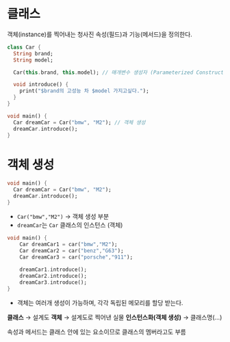 
# 클래스
객체(instance)를 찍어내는 청사진
속성(필드)과 기능(메서드)을 정의한다.
```dart
class Car {
  String brand;
  String model;

  Car(this.brand, this.model); // 매개변수 생성자 (Parameterized Constructor)

  void introduce() {
    print("$brand의 고성능 차 $model 가지고싶다.");
  }
}

void main() {
  Car dreamCar = Car("bmw", "M2"); // 객체 생성
  dreamCar.introduce();
}

```

# 객체 생성
```dart
void main() {
  Car dreamCar = Car("bmw", "M2");
  dreamCar.introduce();
}
```

- `Car("bmw","M2")` → 객체 생성 부분
- `dreamCar`는 `Car` 클래스의 인스턴스 (객체)

```dart
void main() {
	Car dreamCar1 = car("bmw","M2");
	Car dreamCar2 = car("benz","G63");
	Car dreamCar3 = car("porsche","911");
	
	dreamCar1.introduce();
	dreamCar2.introduce();
	dreamCar3.introduce();
}
```

- 객체는 여러개 생성이 가능하며, 각각 독립된 메모리를 할당 받는다.

**클래스** → 설계도
**객체** → 설계도로 찍어낸 실물
**인스턴스화(객체 생성)** → 클래스명(…)

속성과 메서드는 클래스 안에 있는 요소이므로 클래스의 멤버라고도 부름

##
